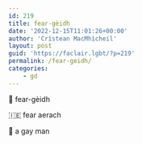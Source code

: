 ```yaml
---
id: 219
title: fear-gèidh
date: '2022-12-15T11:01:26+00:00'
author: 'Crìstean MacMhìcheil'
layout: post
guid: 'https://faclair.lgbt/?p=219'
permalink: /fear-geidh/
categories:
    - gd
---
```


&#x1f3f4;&#xe0067;&#xe0062;&#xe0073;&#xe0063;&#xe0074;&#xe007f; fear-gèidh

&#x1f1ee;&#x1f1ea; fear aerach

&#x1f3f4;&#xe0067;&#xe0062;&#xe0065;&#xe006e;&#xe0067;&#xe007f; a gay man
